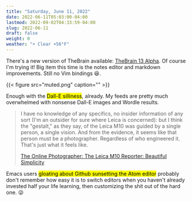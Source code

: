 ```yaml
---
title: "Saturday, June 11, 2022"
date: 2022-06-11T05:03:00-04:00
lastmod: 2022-09-02T04:33:59-04:00
slug: 2022-06-11
draft: false
weight: 0
weather: "☀️ Clear +56°F"
---
```


There's a new version of TheBrain available: [TheBrain 13 Alpha](https://www.thebrain.com/products/thebrain/thebrain13). Of course I'm trying it! Big item this time is the notes editor and markdown improvements. Still no Vim bindings 😆.

{{< figure src="muted.png" caption="" >}}

Enough with the <mark>Dall-E silliness</mark>, already. My feeds are pretty much overwhelmed with nonsense Dall-E images and Wordle results.

> I have no knowledge of any specifics, no insider information of any sort (I'm an outsider for sure where Leica is concerned): but I think the "gestalt," as they say, of the Leica M10 was guided by a single person, a single vision. And from the evidence, it seems like that person must be a photographer. Regardless of who engineered it. That's just what it feels like.
>
> [The Online Photographer: The Leica M10 Reporter: Beautiful Simplicity](https://theonlinephotographer.typepad.com/the_online_photographer/2022/06/the-leica-m10-reporter-part-i-beautiful-simplicity.html)

Emacs users <mark>gloating about Github sunsetting the Atom editor</mark> probably don't remember how easy it is to switch editors when you haven't already invested half your life learning, then customizing the shit out of the hard one. 😜

[//]: # "Exported with love from a post written in Org mode"
[//]: # "- https://github.com/kaushalmodi/ox-hugo"

